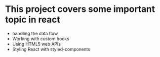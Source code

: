 # This project covers some important topic in react

- handling the data flow
- Working with custom hooks
- Using HTML5 web APIs
- Styling React with styled-components
